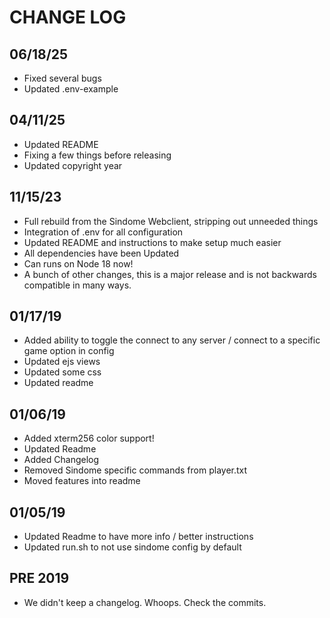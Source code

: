 # CHANGE LOG

## 06/18/25
* Fixed several bugs
* Updated .env-example

## 04/11/25

* Updated README
* Fixing a few things before releasing
* Updated copyright year

## 11/15/23

* Full rebuild from the Sindome Webclient, stripping out unneeded things
* Integration of .env for all configuration
* Updated README and instructions to make setup much easier
* All dependencies have been Updated
* Can runs on Node 18 now!
* A bunch of other changes, this is a major release and is not backwards compatible in many ways.

## 01/17/19

* Added ability to toggle the connect to any server / connect to a specific game option in config
* Updated ejs views
* Updated some css
* Updated readme

## 01/06/19

* Added xterm256 color support!
* Updated Readme
* Added Changelog
* Removed Sindome specific commands from player.txt
* Moved features into readme

## 01/05/19

* Updated Readme to have more info / better instructions
* Updated run.sh to not use sindome config by default

## PRE 2019

* We didn't keep a changelog. Whoops. Check the commits.
